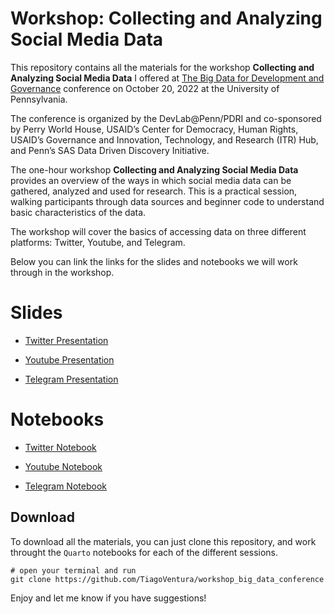 # Workshop: Collecting and Analyzing Social Media Data


This repository contains all the materials for the workshop **Collecting and Analyzing Social Media Data** I offered at [The Big Data for Development and Governance](https://web.sas.upenn.edu/mlp-devlab/big-data-for-development-and-governance/) conference on October 20, 2022 at the University of Pennsylvania. 

The conference is organized by the DevLab@Penn/PDRI and co-sponsored by Perry World House, USAID’s Center for Democracy, Human Rights, USAID’s Governance and Innovation, Technology, and Research (ITR) Hub, and Penn’s SAS Data Driven Discovery Initiative. 

The one-hour workshop **Collecting and Analyzing Social Media Data** provides an overview of the ways in which social media data can be gathered, analyzed and used for research. This is a practical session, walking participants through data sources and beginner code to understand basic characteristics of the data.

The workshop will cover the basics of accessing data on three different platforms: Twitter, Youtube, and Telegram. 

Below you can link the links for the slides and notebooks we will work through in the workshop. 

# Slides

- [Twitter Presentation](https://tiagoventura.github.io/workshop_big_data_conference/presentation_workshop_twitter.html)

- [Youtube Presentation](https://tiagoventura.github.io/workshop_big_data_conference/presentation_workshop_youtube.html) 
- [Telegram Presentation](https://tiagoventura.github.io/workshop_big_data_conference/presentation_workshop_telegram.html)

# Notebooks

- [Twitter Notebook](https://tiagoventura.github.io/workshop_big_data_conference/notebook_twitter.html) 

- [Youtube Notebook](https://tiagoventura.github.io/workshop_big_data_conference/notebook_youtube.html)

- [Telegram Notebook](https://tiagoventura.github.io/workshop_big_data_conference/notebook_telegram.html)

## Download 

To download all the materials, you can just clone this repository, and work throught the `Quarto` notebooks for each of the different sessions. 

```
# open your terminal and run
git clone https://github.com/TiagoVentura/workshop_big_data_conference

```

Enjoy and let me know if you have suggestions!




